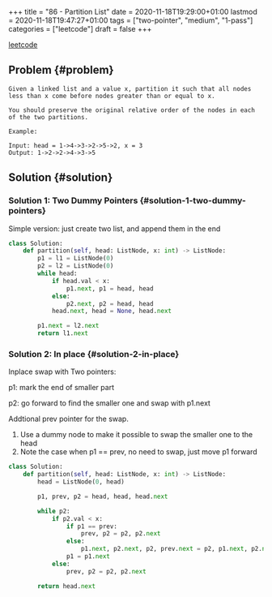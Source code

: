 +++
title = "86 - Partition List"
date = 2020-11-18T19:29:00+01:00
lastmod = 2020-11-18T19:47:27+01:00
tags = ["two-pointer", "medium", "1-pass"]
categories = ["leetcode"]
draft = false
+++

[leetcode](https://leetcode.com/problems/partition-list/)


## Problem {#problem}

```text
Given a linked list and a value x, partition it such that all nodes less than x come before nodes greater than or equal to x.

You should preserve the original relative order of the nodes in each of the two partitions.

Example:

Input: head = 1->4->3->2->5->2, x = 3
Output: 1->2->2->4->3->5
```


## Solution {#solution}


### Solution 1: Two Dummy Pointers {#solution-1-two-dummy-pointers}

Simple version: just create two list, and append them in the end

```python
class Solution:
    def partition(self, head: ListNode, x: int) -> ListNode:
        p1 = l1 = ListNode(0)
        p2 = l2 = ListNode(0)
        while head:
            if head.val < x:
                p1.next, p1 = head, head
            else:
                p2.next, p2 = head, head
            head.next, head = None, head.next

        p1.next = l2.next
        return l1.next
```


### Solution 2: In place {#solution-2-in-place}

Inplace swap with Two pointers:

p1: mark the end of smaller part

p2: go forward to find the smaller one and swap with p1.next

Addtional prev pointer for the swap.

1.  Use a dummy node to make it possible to swap the smaller one to the head
2.  Note the case when p1 == prev, no need to swap, just move p1 forward

<!--listend-->

```python
class Solution:
    def partition(self, head: ListNode, x: int) -> ListNode:
        head = ListNode(0, head)

        p1, prev, p2 = head, head, head.next

        while p2:
            if p2.val < x:
                if p1 == prev:
                    prev, p2 = p2, p2.next
                else:
                    p1.next, p2.next, p2, prev.next = p2, p1.next, p2.next, p2.next
                p1 = p1.next
            else:
                prev, p2 = p2, p2.next

        return head.next
```
